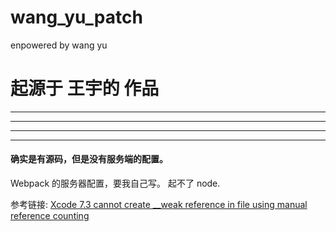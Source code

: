 # wang_yu_patch
enpowered by wang yu







# 起源于 王宇的 作品




<hr>


<hr>






<hr>


<hr>




#### 确实是有源码，但是没有服务端的配置。

Webpack 的服务器配置，要我自己写。
起不了 node.



参考链接:   [Xcode 7.3 cannot create __weak reference in file using manual reference counting
](https://stackoverflow.com/questions/36147625/xcode-7-3-cannot-create-weak-reference-in-file-using-manual-reference-counting)




